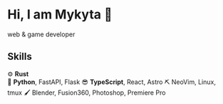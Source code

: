 Hi, I am Mykyta :wave:
=========================
web & game developer

Skills
-----
:gear:           **Rust**  
:snake:          **Python**, FastAPI, Flask
:sunglasses:     **TypeScript**, React, Astro
:pick:           NeoVim, Linux, tmux
:paintbrush:     Blender, Fusion360, Photoshop, Premiere Pro
